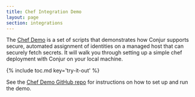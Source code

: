 ```yaml
---
title: Chef Integration Demo
layout: page
section: integrations
---
```


The [Chef Demo](https://github.com/conjur/chef-demo) is a set of scripts that
demonstrates how Conjur supports secure, automated assignment of identities on
a managed host that can securely fetch secrets. It will walk you through setting
up a simple chef deployment with Conjur on your local machine.

{% include toc.md key='try-it-out' %}

See the [Chef Demo GitHub repo](https://github.com/conjur/chef-demo) for
instructions on how to set up and run the demo.
